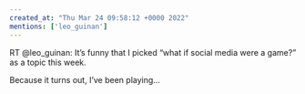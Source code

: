 ```yaml
---
created_at: "Thu Mar 24 09:58:12 +0000 2022"
mentions: ['leo_guinan']
---
```


RT @leo_guinan: It’s funny that I picked “what if social media were a game?” as a topic this week.

Because it turns out, I’ve been playing…